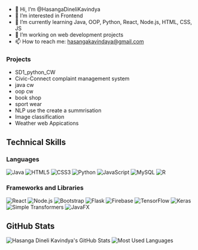 - 👋 Hi, I’m @HasangaDineliKavindya
- 👀 I’m interested in Frontend
- 🌱 I’m currently learning Java, OOP, Python, React, Node.js, HTML, CSS, JS
- 💼 I’m working on web development projects
- 📫 How to reach me: hasangakavindaya@gmail.com 


### Projects
- SD1_python_CW
- Civic-Connect complaint management system
- java cw
- oop cw
- book shop
- sport wear
- NLP use the create a summrisation
- Image classification 
- Weather web Appications

## Technical Skills

### Languages
![Java](https://img.shields.io/badge/Java-ED8B00?style=for-the-badge&logo=java&logoColor=white)
![HTML5](https://img.shields.io/badge/HTML5-E34F26?style=for-the-badge&logo=html5&logoColor=white)
![CSS3](https://img.shields.io/badge/CSS3-1572B6?style=for-the-badge&logo=css3&logoColor=white)
![Python](https://img.shields.io/badge/Python-3776AB?style=for-the-badge&logo=python&logoColor=white)
![JavaScript](https://img.shields.io/badge/JavaScript-F7DF1E?style=for-the-badge&logo=javascript&logoColor=black)
![MySQL](https://img.shields.io/badge/MySQL-4479A1?style=for-the-badge&logo=mysql&logoColor=white)
![R](https://img.shields.io/badge/R-276DC3?style=for-the-badge&logo=r&logoColor=white)

### Frameworks and Libraries
![React](https://img.shields.io/badge/React-20232A?style=for-the-badge&logo=react&logoColor=61DAFB)
![Node.js](https://img.shields.io/badge/Node.js-43853D?style=for-the-badge&logo=node-dot-js&logoColor=white)
![Bootstrap](https://img.shields.io/badge/Bootstrap-563D7C?style=for-the-badge&logo=bootstrap&logoColor=white)
![Flask](https://img.shields.io/badge/Flask-000000?style=for-the-badge&logo=flask&logoColor=white)
![Firebase](https://img.shields.io/badge/Firebase-FFCA28?style=for-the-badge&logo=firebase&logoColor=black)
![TensorFlow](https://img.shields.io/badge/TensorFlow-FF6F00?style=for-the-badge&logo=tensorflow&logoColor=white)
![Keras](https://img.shields.io/badge/Keras-D00000?style=for-the-badge&logo=keras&logoColor=white)
![Simple Transformers](https://img.shields.io/badge/Simple_Transformers-0088CC?style=for-the-badge&logo=python&logoColor=white)
![JavaFX](https://img.shields.io/badge/JavaFX-007396?style=for-the-badge&logo=java&logoColor=white)

## GitHub Stats

![Hasanga Dineli Kavindya's GitHub Stats](https://github-readme-stats.vercel.app/api?username=HasangaDineliKavindya&show_icons=true&theme=radical)
![Most Used Languages](https://github-readme-stats.vercel.app/api/top-langs/?username=HasangaDineliKavindya&layout=compact&theme=radical)




<!---
HasangaDineliKavindya/HasangaDineliKavindya is a ✨ special ✨ repository because its `README.md` (this file) appears on your GitHub profile.
You can click the Preview link to take a look at your changes.
--->
